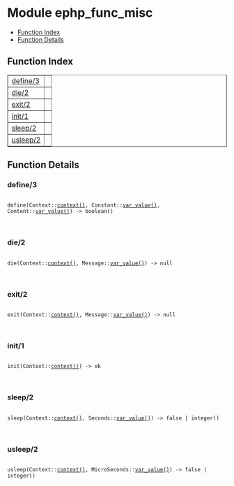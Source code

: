 

# Module ephp_func_misc #
* [Function Index](#index)
* [Function Details](#functions)


<a name="index"></a>

## Function Index ##


<table width="100%" border="1" cellspacing="0" cellpadding="2" summary="function index"><tr><td valign="top"><a href="#define-3">define/3</a></td><td></td></tr><tr><td valign="top"><a href="#die-2">die/2</a></td><td></td></tr><tr><td valign="top"><a href="#exit-2">exit/2</a></td><td></td></tr><tr><td valign="top"><a href="#init-1">init/1</a></td><td></td></tr><tr><td valign="top"><a href="#sleep-2">sleep/2</a></td><td></td></tr><tr><td valign="top"><a href="#usleep-2">usleep/2</a></td><td></td></tr></table>


<a name="functions"></a>

## Function Details ##

<a name="define-3"></a>

### define/3 ###


<pre><code>
define(Context::<a href="#type-context">context()</a>, Constant::<a href="#type-var_value">var_value()</a>, Content::<a href="#type-var_value">var_value()</a>) -&gt; boolean()
</code></pre>
<br />


<a name="die-2"></a>

### die/2 ###


<pre><code>
die(Context::<a href="#type-context">context()</a>, Message::<a href="#type-var_value">var_value()</a>) -&gt; null
</code></pre>
<br />


<a name="exit-2"></a>

### exit/2 ###


<pre><code>
exit(Context::<a href="#type-context">context()</a>, Message::<a href="#type-var_value">var_value()</a>) -&gt; null
</code></pre>
<br />


<a name="init-1"></a>

### init/1 ###


<pre><code>
init(Context::<a href="#type-context">context()</a>) -&gt; ok
</code></pre>
<br />


<a name="sleep-2"></a>

### sleep/2 ###


<pre><code>
sleep(Context::<a href="#type-context">context()</a>, Seconds::<a href="#type-var_value">var_value()</a>) -&gt; false | integer()
</code></pre>
<br />


<a name="usleep-2"></a>

### usleep/2 ###


<pre><code>
usleep(Context::<a href="#type-context">context()</a>, MicroSeconds::<a href="#type-var_value">var_value()</a>) -&gt; false | integer()
</code></pre>
<br />


